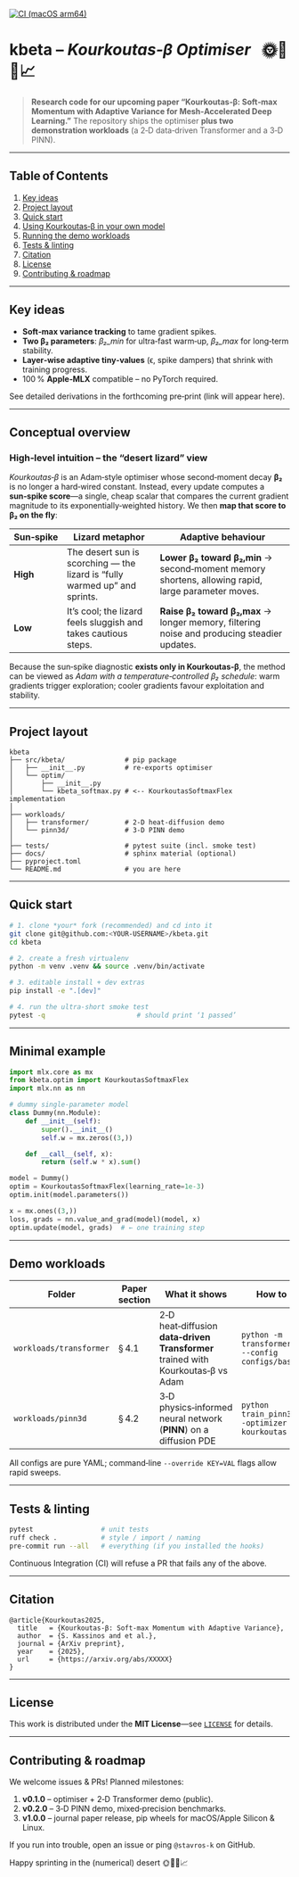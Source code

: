 [![CI (macOS arm64)](https://github.com/sck-at-ucy/kbeta/actions/workflows/ci.yml/badge.svg?branch=main)](https://github.com/sck-at-ucy/kbeta/actions/workflows/ci.yml)

# kbeta – *Kourkoutas‑β Optimiser*   🌞🦎🚀📈

> **Research code for our upcoming paper
> “Kourkoutas‑β: Soft‑max Momentum with Adaptive Variance for Mesh‑Accelerated Deep Learning.”**
> The repository ships the optimiser **plus two demonstration workloads** (a 2‑D data‑driven Transformer and a 3‑D PINN).

---

## Table of Contents
1. [Key ideas](#key-ideas)
2. [Project layout](#project-layout)
3. [Quick start](#quick-start)
4. [Using Kourkoutas‑β in your own model](#minimal-example)
5. [Running the demo workloads](#demo-workloads)
6. [Tests & linting](#tests--linting)
7. [Citation](#citation)
8. [License](#license)
9. [Contributing & roadmap](#contributing--roadmap)

---

## Key ideas

* **Soft‑max variance tracking** to tame gradient spikes.
* **Two β₂ parameters**:
  *β₂_min* for ultra‑fast warm‑up, *β₂_max* for long‑term stability.
* **Layer‑wise adaptive tiny‑values** (ϵ, spike dampers) that shrink with training progress.
* 100 % **Apple‑MLX** compatible – no PyTorch required.

See detailed derivations in the forthcoming pre‑print (link will appear here).

---

## Conceptual overview

### High‑level intuition – the “desert lizard” view
*Kourkoutas‑β* is an Adam‑style optimiser whose second‑moment decay **β₂** is no longer a hard‑wired constant.
Instead, every update computes a **sun‑spike score**—a single, cheap scalar that compares the current gradient magnitude to its exponentially‑weighted history.  We then **map that score to β₂ on the fly**:

| Sun‑spike | Lizard metaphor | Adaptive behaviour |
|-----------|-----------------|--------------------|
| **High**  | The desert sun is scorching — the lizard is “fully warmed up” and sprints. | **Lower β₂ toward β₂,min** → second‑moment memory shortens, allowing rapid, large parameter moves. |
| **Low**   | It’s cool; the lizard feels sluggish and takes cautious steps. | **Raise β₂ toward β₂,max** → longer memory, filtering noise and producing steadier updates. |

Because the sun‑spike diagnostic **exists only in Kourkoutas‑β**, the method can be viewed as *Adam with a temperature‑controlled β₂ schedule*: warm gradients trigger exploration; cooler gradients favour exploitation and stability.

---

## Project layout

```
kbeta
├── src/kbeta/               # pip package
│   ├── __init__.py          # re‑exports optimiser
│   └── optim/
│       ├── __init__.py
│       └── kbeta_softmax.py # <-- KourkoutasSoftmaxFlex implementation
│
├── workloads/
│   ├── transformer/         # 2‑D heat‑diffusion demo
│   └── pinn3d/              # 3‑D PINN demo
│
├── tests/                   # pytest suite (incl. smoke test)
├── docs/                    # sphinx material (optional)
├── pyproject.toml
└── README.md                # you are here
```

---

## Quick start

```bash
# 1. clone *your* fork (recommended) and cd into it
git clone git@github.com:<YOUR-USERNAME>/kbeta.git
cd kbeta

# 2. create a fresh virtualenv
python -m venv .venv && source .venv/bin/activate

# 3. editable install + dev extras
pip install -e ".[dev]"

# 4. run the ultra‑short smoke test
pytest -q                       # should print ‘1 passed’
```

---

## Minimal example

```python
import mlx.core as mx
from kbeta.optim import KourkoutasSoftmaxFlex
import mlx.nn as nn

# dummy single‑parameter model
class Dummy(nn.Module):
    def __init__(self):
        super().__init__()
        self.w = mx.zeros((3,))

    def __call__(self, x):
        return (self.w * x).sum()

model = Dummy()
optim = KourkoutasSoftmaxFlex(learning_rate=1e-3)
optim.init(model.parameters())

x = mx.ones((3,))
loss, grads = nn.value_and_grad(model)(model, x)
optim.update(model, grads)  # ← one training step
```

---

## Demo workloads

| Folder | Paper section | What it shows | How to run |
|--------|---------------|---------------|------------|
| `workloads/transformer` | § 4.1 | 2‑D heat‑diffusion **data‑driven Transformer** trained with Kourkoutas‑β vs Adam | `python -m transformer.Train --config configs/base.yaml` |
| `workloads/pinn3d` | § 4.2 | 3‑D physics‑informed neural network (**PINN**) on a diffusion PDE | `python train_pinn3d.py --optimizer kourkoutas` |

All configs are pure YAML; command‑line `--override KEY=VAL` flags allow rapid sweeps.

---

## Tests & linting

```bash
pytest                 # unit tests
ruff check .           # style / import / naming
pre-commit run --all   # everything (if you installed the hooks)
```

Continuous Integration (CI) will refuse a PR that fails any of the above.

---

## Citation

```
@article{Kourkoutas2025,
  title   = {Kourkoutas‑β: Soft‑max Momentum with Adaptive Variance},
  author  = {S. Kassinos and et al.},
  journal = {ArXiv preprint},
  year    = {2025},
  url     = {https://arxiv.org/abs/XXXXX}
}
```

---

## License

This work is distributed under the **MIT License**—see [`LICENSE`](LICENSE) for details.

---

## Contributing & roadmap

We welcome issues & PRs!
Planned milestones:

1. **v0.1.0** – optimiser + 2‑D Transformer demo (public).
2. **v0.2.0** – 3‑D PINN demo, mixed‑precision benchmarks.
3. **v1.0.0** – journal paper release, pip wheels for macOS/Apple Silicon & Linux.

If you run into trouble, open an issue or ping `@stavros‑k` on GitHub.

Happy sprinting in the (numerical) desert 🌞🦎🚀📈
